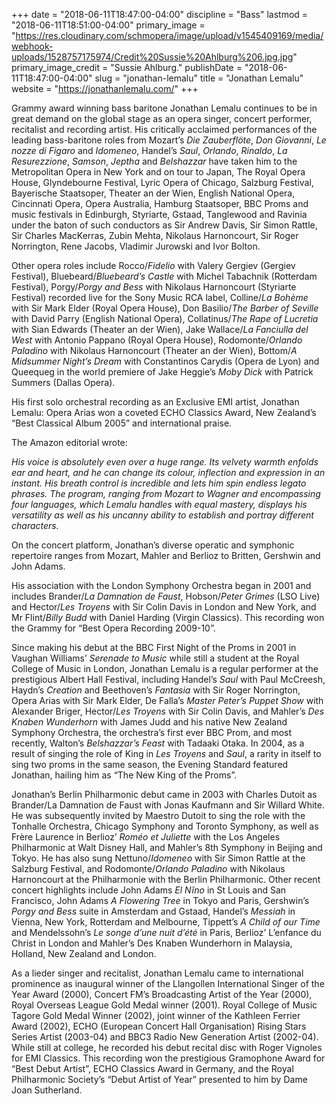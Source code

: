 +++
date = "2018-06-11T18:47:00-04:00"
discipline = "Bass"
lastmod = "2018-06-11T18:51:00-04:00"
primary_image = "https://res.cloudinary.com/schmopera/image/upload/v1545409169/media/webhook-uploads/1528757175974/Credit%20Sussie%20Ahlburg%206.jpg.jpg"
primary_image_credit = "Sussie Ahlburg."
publishDate = "2018-06-11T18:47:00-04:00"
slug = "jonathan-lemalu"
title = "Jonathan Lemalu"
website = "https://jonathanlemalu.com/"
+++

Grammy award winning bass baritone Jonathan Lemalu continues to be in great demand on the global stage as an opera singer, concert performer, recitalist and recording artist.  His critically acclaimed performances of the leading bass-baritone roles from Mozart’s *Die Zauberflöte*, *Don Giovanni*, *Le nozze di Figaro* and *Idomeneo*, Handel’s *Saul*, *Orlando*, *Rinaldo*, *La Resurezzione*, *Samson*, *Jeptha* and *Belshazzar* have taken him to the Metropolitan Opera in New York and on tour to Japan, The Royal Opera House, Glyndebourne Festival, Lyric Opera of Chicago, Salzburg Festival, Bayerische Staatsoper, Theater an der Wien, English National Opera, Cincinnati Opera, Opera Australia, Hamburg Staatsoper, BBC Proms and music festivals in Edinburgh, Styriarte, Gstaad, Tanglewood and Ravinia under the baton of such conductors as Sir Andrew Davis, Sir Simon Rattle, Sir Charles MacKerras, Zubin Mehta, Nikolaus Harnoncourt, Sir Roger Norrington, Rene Jacobs, Vladimir Jurowski and Ivor Bolton.

Other opera roles include Rocco/*Fidelio* with Valery Gergiev (Gergiev Festival), Bluebeard/*Bluebeard’s Castle* with Michel Tabachnik (Rotterdam Festival), Porgy/*Porgy and Bess* with Nikolaus Harnoncourt (Styriarte Festival) recorded live for the Sony Music RCA label, Colline/*La Bohème* with Sir Mark Elder (Royal Opera House), Don Basilio/*The Barber of Seville* with David Parry (English National Opera), Collatinus/*The Rape of Lucretia* with Sian Edwards (Theater an der Wien), Jake Wallace/*La Fanciulla del West* with Antonio Pappano (Royal Opera House), Rodomonte/*Orlando Paladino* with Nikolaus Harnoncourt (Theater an der Wien), Bottom/*A Midsummer Night’s Dream* with Constantinos Carydis (Opera de Lyon) and Queequeg in the world premiere of Jake Heggie’s *Moby Dick* with Patrick Summers (Dallas Opera).

His first solo orchestral recording as an Exclusive EMI artist, Jonathan Lemalu: Opera Arias won a coveted ECHO Classics Award, New Zealand’s “Best Classical Album 2005” and international praise.

The Amazon editorial wrote: 

*His voice is absolutely even over a huge range. Its velvety warmth enfolds ear and heart, and he can change its colour, inflection and expression in an instant. His breath control is incredible and lets him spin endless legato phrases. The program, ranging from Mozart to Wagner and encompassing four languages, which Lemalu handles with equal mastery, displays his versatility as well as his uncanny ability to establish and portray different characters.*

On the concert platform, Jonathan’s diverse operatic and symphonic repertoire ranges from Mozart, Mahler and Berlioz to Britten, Gershwin and John Adams.

His association with the London Symphony Orchestra began in 2001 and includes Brander/*La Damnation de Faust*, Hobson/*Peter Grimes* (LSO Live) and Hector/*Les Troyens* with Sir Colin Davis in London and New York, and Mr Flint/*Billy Budd* with Daniel Harding (Virgin Classics). This recording won the Grammy for “Best Opera Recording 2009-10”.

Since making his debut at the BBC First Night of the Proms in 2001 in Vaughan Williams’ *Serenade to Music* while still a student at the Royal College of Music in London, Jonathan Lemalu is a regular performer at the prestigious Albert Hall Festival, including Handel’s *Saul* with Paul McCreesh, Haydn’s *Creation* and Beethoven’s *Fantasia* with Sir Roger Norrington, Opera Arias with Sir Mark Elder, De Falla’s *Master Peter’s Puppet Show* with Alexander Briger, Hector/*Les Troyens* with Sir Colin Davis, and Mahler’s *Des Knaben Wunderhorn* with James Judd and his native New Zealand Symphony Orchestra, the orchestra’s first ever BBC Prom, and most recently, Walton’s *Belshazzar’s Feast* with Tadaaki Otaka.  In 2004, as a result of singing the role of King in *Les Troyens* and *Saul*, a rarity in itself to sing two proms in the same season, the Evening Standard featured Jonathan, hailing him as “The New King of the Proms”.

Jonathan’s Berlin Philharmonic debut came in 2003 with Charles Dutoit as Brander/La Damnation de Faust with Jonas Kaufmann and Sir Willard White. He was subsequently invited by Maestro Dutoit to sing the role with the Tonhalle Orchestra, Chicago Symphony and Toronto Symphony, as well as Frère Laurence in Berlioz’ *Roméo et Juliette* with the Los Angeles Philharmonic at Walt Disney Hall, and Mahler’s 8th Symphony in Beijing and Tokyo. He has also sung Nettuno/*Idomeneo* with Sir Simon Rattle at the Salzburg Festival, and Rodomonte/*Orlando Paladino* with Nikolaus Harnoncourt at the Philharmonie with the Berlin Philharmonic. Other recent concert highlights include John Adams *El Nĩno* in St Louis and San Francisco, John Adams *A Flowering Tree* in Tokyo and Paris, Gershwin’s *Porgy and Bess* suite in Amsterdam and Gstaad, Handel’s *Messiah* in Vienna, New York, Rotterdam and Melbourne, Tippett’s *A Child of our Time* and Mendelssohn’s *Le songe d’une nuit d’été* in Paris, Berlioz’ L’enfance du Christ in London and Mahler’s Des Knaben Wunderhorn in Malaysia, Holland, New Zealand and London.

As a lieder singer and recitalist, Jonathan Lemalu came to international prominence as inaugural winner of the Llangollen International Singer of the Year Award (2000), Concert FM’s Broadcasting Artist of the Year (2000), Royal Overseas League Gold Medal winner (2001). Royal College of Music Tagore Gold Medal Winner (2002), joint winner of the Kathleen Ferrier Award (2002), ECHO (European Concert Hall Organisation) Rising Stars Series Artist (2003-04) and BBC3 Radio New Generation Artist (2002-04). While still at college, he recorded his debut recital disc with Roger Vignoles for EMI Classics. This recording won the prestigious Gramophone Award for “Best Debut Artist”, ECHO Classics Award in Germany, and the Royal Philharmonic Society’s “Debut Artist of Year” presented to him by Dame Joan Sutherland.
